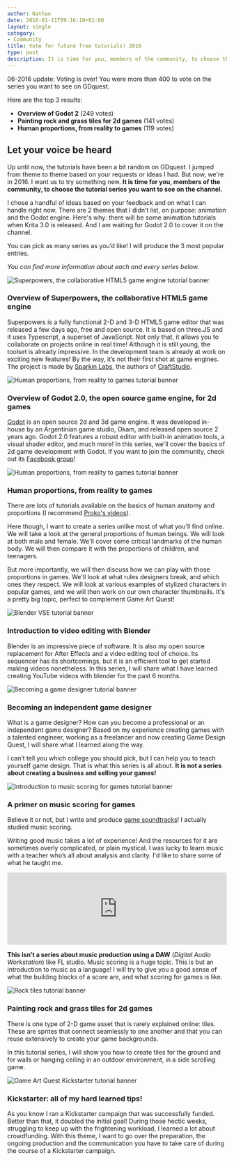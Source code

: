 ```yaml
---
author: Nathan
date: 2016-01-11T09:16:10+01:00
layout: single
category:
- Community
title: Vote for future free tutorials! 2016
type: post
description: It is time for you, members of the community, to choose the tutorial series you want to see on the channel! Check out this post to vote for your favourite topic.
---
```


06-2016 update: Voting is over! You were more than 400 to vote on the series you want to see on GDquest.

Here are the top 3 results:

- **Overview of Godot 2** (249 votes)
- **Painting rock and grass tiles for 2d games** (141 votes)
- **Human proportions, from reality to games** (119 votes)

## Let your voice be heard

Up until now, the tutorials have been a bit random on GDquest. I jumped from theme to theme based on your requests or ideas I had. But now, we're in 2016. I want us to try something new. **It is time for you, members of the community, to choose the tutorial series you want to see on the channel.**

I chose a handful of ideas based on your feedback and on what I can handle right now. There are 2 themes that I didn’t list, on purpose: animation and the Godot engine. Here's why: there will be some animation tutorials when Krita 3.0 is released. And I am waiting for Godot 2.0 to cover it on the channel.

You can pick as many series as you’d like! I will produce the 3 most popular entries.



_You can find more information about each and every series below._

![Superpowers, the collaborative HTML5 game engine tutorial banner](/img/post/community/tutorial-banners/superpowers-html5.png)

### Overview of Superpowers, the collaborative HTML5 game engine

Superpowers is a fully functional 2-D and 3-D HTML5 game editor that was released a few days ago, free and open source. It is based on three.JS and it uses Typescript, a superset of JavaScript. Not only that, it allows you to collaborate on projects online in real time! Although it is still young, the toolset is already impressive. In the development team is already at work on exciting new features!
By the way, it’s not their first shot at game engines. The project is made by [Sparkin Labs](https://sparklinlabs.com/), the authors of [CraftStudio](http://craftstud.io/).

![Human proportions, from reality to games tutorial banner](/img/post/community/tutorial-banners/godot-2d-engine.png)

### Overview of Godot 2.0, the open source game engine, for 2d games

[Godot](http://www.godotengine.org/projects/godot-engine) is an open source 2d and 3d game engine. It was developed in-house by an Argentinian game studio, Okam, and released open source 2 years ago. Godot 2.0 features a robust editor with built-in animation tools, a visual shader editor, and much more!
In this series, we'll cover the basics of 2d game development with Godot. If you want to join the community, check out its [Facebook group](https://www.facebook.com/groups/godotengine/)!

![Human proportions, from reality to games tutorial banner](/img/post/community/tutorial-banners/human-proportions-from-reality-to-games.png)

### Human proportions, from reality to games

There are lots of tutorials available on the basics of human anatomy and proportions (I recommend [Proko's videos](https://www.youtube.com/user/ProkoTV)).

Here though, I want to create a series unlike most of what you'll find online. We will take a look at the general proportions of human beings. We will look at both male and female. We'll cover some critical landmarks of the human body. We will then compare it with the proportions of children, and teenagers.

But more importantly, we will then discuss how we can play with those proportions in games. We'll look at what rules designers break, and which ones they respect. We will look at various examples of stylized characters in popular games, and we will then work on our own character thumbnails. It's a pretty big topic, perfect to complement Game Art Quest!

![Blender VSE tutorial banner](/img/post/community/tutorial-banners/blender-vse.png)

### Introduction to video editing with Blender

Blender is an impressive piece of software. It is also my open source replacement for After Effects and a video editing tool of choice. Its sequencer has its shortcomings, but it is an efficient tool to get started making videos nonetheless. In this series, I will share what I have learned creating YouTube videos with blender for the past 6 months.

![Becoming a game designer tutorial banner](/img/post/community/tutorial-banners/becoming-a-game-designer.png)

### Becoming an independent game designer

What is a game designer? How can you become a professional or an independent game designer? Based on my experience creating games with a talented engineer, working as a freelancer and now creating Game Design Quest, I will share what I learned along the way.

I can’t tell you which college you should pick, but I can help you to teach yourself game design. That is what this series is all about. **It is not a series about creating a business and selling your games!**

![Introduction to music scoring for games tutorial banner](/img/post/community/tutorial-banners/introduction-music-scoring-for-games.png)

### A primer on music scoring for games

Believe it or not, but I write and produce [game soundtracks](https://soundcloud.com/gdquest)! I actually studied music scoring.

Writing good music takes a lot of experience! And the resources for it are sometimes overly complicated, or plain mystical. I was lucky to learn music with a teacher who’s all about analysis and clarity. I'd like to share some of what he taught me.

<iframe width="100%" height="166" scrolling="no" frameborder="no" src="https://w.soundcloud.com/player/?url=https%3A//api.soundcloud.com/tracks/243108339&amp;color=ff5500&amp;auto_play=false&amp;hide_related=false&amp;show_comments=true&amp;show_user=true&amp;show_reposts=false"></iframe>

**This isn’t a series about music production using a DAW** (_Digital Audio Workstation_) like FL studio. Music scoring is a huge topic. This is but an introduction to music as a language! I will try to give you a good sense of what the building blocks of a score are, and what scoring for games is like.

![Rock tiles tutorial banner](/img/post/community/tutorial-banners/rock-and-grass-tiles.png)

### Painting rock and grass tiles for 2d games

There is one type of 2-D game asset that is rarely explained online: tiles. These are sprites that connect seamlessly to one another and that you can reuse extensively to create your game backgrounds.

In this tutorial series, I will show you how to create tiles for the ground and for walls or hanging ceiling in an outdoor environment, in a side scrolling game.


![Game Art Quest Kickstarter tutorial banner](/img/post/community/tutorial-banners/kickstarter-tips.png)

### Kickstarter: all of my hard learned tips!

As you know I ran a Kickstarter campaign that was successfully funded. Better than that, it doubled the initial goal! During those hectic weeks, struggling to keep up with the frightening workload, I learned a lot about crowdfunding. With this theme, I want to go over the preparation, the ongoing production and the communication you have to take care of during the course of a Kickstarter campaign.
